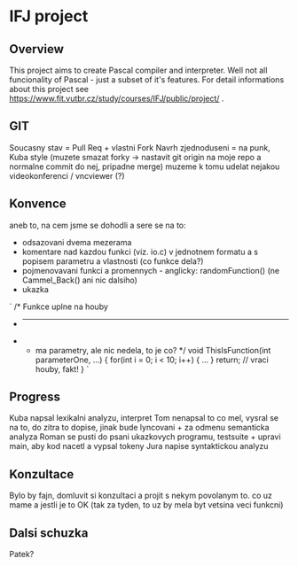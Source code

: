 IFJ project
===========

Overview
--------
This project aims to create Pascal compiler and interpreter. Well not all funcionality of Pascal - just a subset of it's features.
For detail informations about this project see https://www.fit.vutbr.cz/study/courses/IFJ/public/project/ .

GIT
---
Soucasny stav = Pull Req + vlastni Fork
Navrh zjednoduseni = na punk, Kuba style (muzete smazat forky -> nastavit git origin na moje repo a normalne commit do nej, pripadne merge)
muzeme k tomu udelat nejakou videokonferenci / vncviewer (?)

Konvence
--------
aneb to, na cem jsme se dohodli a sere se na to:

- odsazovani dvema mezerama
- komentare nad kazdou funkci (viz. io.c) v jednotnem formatu a s popisem parametru a vlastnosti (co funkce dela?)
- pojmenovavani funkci a promennych - anglicky: randomFunction() (ne Cammel_Back() ani nic dalsiho)
- ukazka

`
/*   Funkce uplne na houby
 * -----------------------------------------------------
 * - ma parametry, ale nic nedela, to je co?
 */
void ThisIsFunction(int parameterOne, ...)
{
  for(int i = 0; i < 10; i++)
  {
    ...
  }
  return; // vraci houby, fakt!
}
`

Progress
--------

Kuba napsal lexikalni analyzu, interpret
Tom nenapsal to co mel, vysral se na to, do zitra to dopise, jinak bude lyncovani + za odmenu semanticka analyza
Roman se pusti do psani ukazkovych programu, testsuite + upravi main, aby kod nacetl a vypsal tokeny
Jura napise syntaktickou analyzu

Konzultace
----------
Bylo by fajn, domluvit si konzultaci a projit s nekym povolanym to. co uz mame a jestli je to OK (tak za tyden, to uz by mela byt vetsina veci funkcni)

Dalsi schuzka
-------------
Patek?
